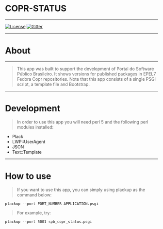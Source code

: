 # COPR-STATUS

----

[![License](https://img.shields.io/badge/license-LGPLv3-green.svg)]("https://github.com/spb-tools/copr-status/COPYING")
[![Gitter](https://badges.gitter.im/Join%20Chat.svg)](https://gitter.im/spb-tools/copr-status?utm_source=badge&utm_medium=badge&utm_campaign=pr-badge)

----

# About

----

> This app was built to support the development of Portal do Software Público
Brasileiro. It shows versions for published packages in EPEL7 Fedora Copr
repositories. Note that this app consists of a single PSGI script, a template
file and Bootstrap.

----
# Development

> In order to use this app you will need perl 5 and the following perl modules
installed:

* Plack
* LWP::UserAgent
* JSON
* Text::Template

----
# How to use

> If you want to use this app, you can simply using plackup as the command
below:

```
plackup --port PORT_NUMBER APPLICATION.psgi
```

> For example, try:

```
plackup --port 5001 spb_copr_status.psgi
```

